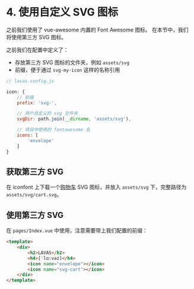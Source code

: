 # 4. 使用自定义 SVG 图标

之前我们使用了 vue-awesome 内置的 Font Awesome 图标。
在本节中，我们将使用第三方 SVG 图标。

之前我们在配置中定义了：
* 存放第三方 SVG 图标的文件夹，例如 `assets/svg`
* 前缀，便于通过 `svg-my-icon` 这样的名称引用

```javascript
// lavas.config.js

icon: {
    // 前缀
    prefix: 'svg-',

    // 用户自定义的 svg 文件夹
    svgDir: path.join(__dirname, 'assets/svg'),

    // 项目中使用的 fontawesome 名
    icons: [
        'envelope'
    ]
}
```

## 获取第三方 SVG

在 iconfont 上下载一个[购物车](http://www.iconfont.cn/collections/detail?spm=a313x.7781069.1998910419.de12df413&cid=31) SVG 图标，并放入 `assets/svg` 下，完整路径为 `assets/svg/cart.svg`。

## 使用第三方 SVG

在 `pages/Index.vue` 中使用，注意需要带上我们配置的前缀：
```html
<template>
    <div>
        <h2>LAVAS</h2>
        <h4>[ˈlɑ:vəz]</h4>
        <icon name="envelope"></icon>
        <icon name="svg-cart"></icon>
    </div>
</template>
```
